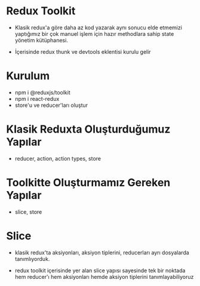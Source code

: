 # Redux Toolkit

- Klasik redux'a göre daha az kod yazarak aynı sonucu elde etmemizi yaptığımız bir çok manuel işlem için hazır methodlara sahip state yönetim kütüphanesi.

- İçerisinde redux thunk ve devtools eklentisi kurulu gelir

# Kurulum

- npm i @reduxjs/toolkit
- npm i react-redux
- store'u ve reducer'ları oluştur

# Klasik Reduxta Oluşturduğumuz Yapılar

- reducer, action, action types, store

# Toolkitte Oluşturmamız Gereken Yapılar

- slice, store

# Slice

- klasik redux'ta aksiyonları, aksiyon tiplerini, reducerları ayrı dosyalarda tanımlıyorduk.

- redux toolkit içerisinde yer alan slice yapısı sayesinde tek bir noktada hem reducer'ı hem aksiyonları hemde aksiyon tiplerini tanımlayabiliyoruz
